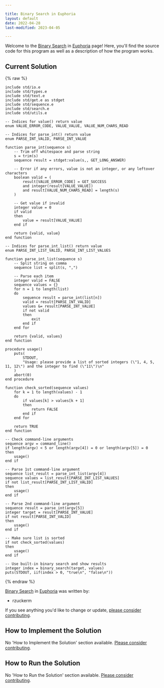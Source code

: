 ```yaml
---

title: Binary Search in Euphoria
layout: default
date: 2022-04-28
last-modified: 2023-04-05

---
```


Welcome to the [Binary Search](https://sampleprograms.io/projects/binary-search) in [Euphoria](https://sampleprograms.io/languages/euphoria) page! Here, you'll find the source code for this program as well as a description of how the program works.

## Current Solution

{% raw %}

```euphoria
include std/io.e
include std/types.e
include std/text.e
include std/get.e as stdget
include std/sequence.e
include std/search.e
include std/utils.e

-- Indices for value() return value
enum VALUE_ERROR_CODE, VALUE_VALUE, VALUE_NUM_CHARS_READ

-- Indices for parse_int() return value
enum PARSE_INT_VALID, PARSE_INT_VALUE

function parse_int(sequence s)
    -- Trim off whitespace and parse string
    s = trim(s)
    sequence result = stdget:value(s,, GET_LONG_ANSWER)

    -- Error if any errors, value is not an integer, or any leftover characters
    boolean valid = (
        result[VALUE_ERROR_CODE] = GET_SUCCESS
        and integer(result[VALUE_VALUE])
        and result[VALUE_NUM_CHARS_READ] = length(s)
    )

    -- Get value if invalid
    integer value = 0
    if valid
    then
        value = result[VALUE_VALUE]
    end if

    return {valid, value}
end function

-- Indices for parse_int_list() return value
enum PARSE_INT_LIST_VALID, PARSE_INT_LIST_VALUES

function parse_int_list(sequence s)
    -- Split string on comma
    sequence list = split(s, ",")

    -- Parse each item
    integer valid = FALSE
    sequence values = {}
    for n = 1 to length(list)
    do
        sequence result = parse_int(list[n])
        valid = result[PARSE_INT_VALID]
        values &= result[PARSE_INT_VALUE]
        if not valid
        then
            exit
        end if
    end for

    return {valid, values}
end function

procedure usage()
    puts(
        STDOUT, 
        "Usage: please provide a list of sorted integers (\"1, 4, 5, 11, 12\") and the integer to find (\"11\")\n"
    )
    abort(0)
end procedure

function check_sorted(sequence values)
    for k = 1 to length(values) - 1
    do
        if values[k] > values[k + 1]
        then
            return FALSE
        end if
    end for

    return TRUE
end function

-- Check command-line arguments
sequence argv = command_line()
if length(argv) < 5 or length(argv[4]) = 0 or length(argv[5]) = 0
then
    usage()
end if

-- Parse 1st command-line argument
sequence list_result = parse_int_list(argv[4])
sequence values = list_result[PARSE_INT_LIST_VALUES]
if not list_result[PARSE_INT_LIST_VALID]
then
    usage()
end if

-- Parse 2nd command-line argument
sequence result = parse_int(argv[5])
integer target = result[PARSE_INT_VALUE]
if not result[PARSE_INT_VALID]
then
    usage()
end if

-- Make sure list is sorted
if not check_sorted(values)
then
    usage()
end if

-- Use built-in binary search and show results
integer index = binary_search(target, values)
puts(STDOUT, iif(index > 0, "true\n", "false\n"))
```

{% endraw %}

[Binary Search](https://sampleprograms.io/projects/binary-search) in [Euphoria](https://sampleprograms.io/languages/euphoria) was written by:

- rzuckerm

If you see anything you'd like to change or update, [please consider contributing](https://github.com/TheRenegadeCoder/sample-programs).

## How to Implement the Solution

No 'How to Implement the Solution' section available. [Please consider contributing](https://github.com/TheRenegadeCoder/sample-programs-website).

## How to Run the Solution

No 'How to Run the Solution' section available. [Please consider contributing](https://github.com/TheRenegadeCoder/sample-programs-website).